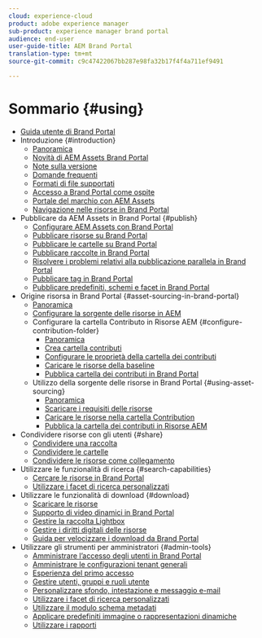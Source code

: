 ```yaml
---
cloud: experience-cloud
product: adobe experience manager
sub-product: experience manager brand portal
audience: end-user
user-guide-title: AEM Brand Portal
translation-type: tm+mt
source-git-commit: c9c47422067bb287e98fa32b17f4f4a711ef9491

---
```



# Sommario {#using}

+ [Guida utente di Brand Portal](using/home.md)
+ Introduzione {#introduction}
   + [Panoramica](using/brand-portal.md)
   + [Novità di AEM Assets Brand Portal](using/whats-new.md)
   + [Note sulla versione](using/brand-portal-release-notes.md)
   + [Domande frequenti](using/brand-portal-faqs.md)
   + [Formati di file supportati](using/brand-portal-supported-formats.md)
   + [Accesso a Brand Portal come ospite](using/guest-access.md)
   + [Portale del marchio con AEM Assets](https://helpx.adobe.com/experience-manager/kt/assets/using/brand-portal-article-understand.html)
   + [Navigazione nelle risorse in Brand Portal](using/browse-assets-brand-portal.md)
+ Pubblicare da AEM Assets in Brand Portal {#publish}
   + [Configurare AEM Assets con Brand Portal](using/configure-aem-assets-with-brand-portal.md)
   + [Pubblicare risorse su Brand Portal](https://docs.adobe.com/content/help/en/experience-manager-65/assets/brandportal/brand-portal-publish-assets.html)
   + [Pubblicare le cartelle su Brand Portal](https://docs.adobe.com/content/help/en/experience-manager-65/assets/brandportal/brand-portal-publish-folder.html)
   + [Pubblicare raccolte in Brand Portal](https://docs.adobe.com/content/help/en/experience-manager-65/assets/brandportal/brand-portal-publish-collection.html)
   + [Risolvere i problemi relativi alla pubblicazione parallela in Brand Portal](using/troubleshoot-parallel-publishing.md)
   + [Pubblicare tag in Brand Portal](using/brand-portal-publish-tags.md)
   + [Pubblicare predefiniti, schemi e facet in Brand Portal](using/publish-schema-search-facets-presets.md)
+ Origine risorsa in Brand Portal {#asset-sourcing-in-brand-portal}
   + [Panoramica](using/brand-portal-asset-sourcing.md)
   + [Configurare la sorgente delle risorse in AEM](using/brand-portal-configure-asset-sourcing.md)
   + Configurare la cartella Contributo in Risorse AEM {#configure-contribution-folder}
      + [Panoramica](using/brand-portal-contribution-folder.md)
      + [Crea cartella contributi](using/brand-portal-create-contribution-folder.md)
      + [Configurare le proprietà della cartella dei contributi](using/brand-portal-configure-contribution-folder-properties.md)
      + [Caricare le risorse della baseline](using/brand-portal-upload-baseline-assets.md)
      + [Pubblica cartella dei contributi in Brand Portal](using/brand-portal-publish-contribution-folder-to-brand-portal.md)
   + Utilizzo della sorgente delle risorse in Brand Portal {#using-asset-sourcing}
      + [Panoramica](using/brand-portal-overiew-using-asset-sourcing.md)
      + [Scaricare i requisiti delle risorse](using/brand-portal-download-asset-requirements.md)
      + [Caricare le risorse nella cartella Contribution](using/brand-portal-upload-assets-to-contribution-folder.md)
      + [Pubblica la cartella dei contributi in Risorse AEM](using/brand-portal-publish-contribution-folder-to-aem-assets.md)
+ Condividere risorse con gli utenti {#share}
   + [Condividere una raccolta](using/brand-portal-share-collection.md)
   + [Condividere le cartelle](using/brand-portal-sharing-folders.md)
   + [Condividere le risorse come collegamento](using/brand-portal-link-share.md)
+ Utilizzare le funzionalità di ricerca {#search-capabilities}
   + [Cercare le risorse in Brand Portal](using/brand-portal-searching.md)
   + [Utilizzare i facet di ricerca personalizzati](using/brand-portal-search-facets.md)
+ Utilizzare le funzionalità di download {#download}
   + [Scaricare le risorse](using/brand-portal-download-users.md)
   + [Supporto di video dinamici in Brand Portal](using/dynamic-video-brand-portal.md)
   + [Gestire la raccolta Lightbox](using/brand-portal-light-box.md)
   + [Gestire i diritti digitali delle risorse](using/manage-digital-rights-of-assets.md)
   + [Guida per velocizzare i download da Brand Portal](using/accelerated-download.md)
+ Utilizzare gli strumenti per amministratori {#admin-tools}
   + [Amministrare l’accesso degli utenti in Brand Portal](using/access-configurations-brand-portal.md)
   + [Amministrare le configurazioni tenant generali](using/brand-portal-general-configuration.md)
   + [Esperienza del primo accesso](using/brand-portal-onboarding.md)
   + [Gestire utenti, gruppi e ruoli utente](using/brand-portal-adding-users.md)
   + [Personalizzare sfondo, intestazione e messaggio e-mail](using/brand-portal-branding.md)
   + [Utilizzare i facet di ricerca personalizzati](using/brand-portal-search-facets.md)
   + [Utilizzare il modulo schema metadati](using/brand-portal-metadata-schemas.md)
   + [Applicare predefiniti immagine o rappresentazioni dinamiche](using/brand-portal-image-presets.md)
   + [Utilizzare i rapporti](using/brand-portal-reports.md)

